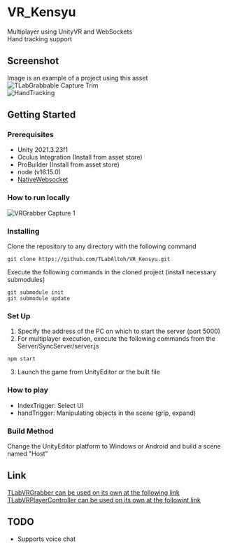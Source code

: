 # VR_Kensyu
Multiplayer using UnityVR and WebSockets  
Hand tracking support

## Screenshot
Image is an example of a project using this asset  
![TLabGrabbable Capture Trim](https://user-images.githubusercontent.com/121733943/235363804-01b50f49-674e-40d4-a11e-39ed3ced5600.gif)  
![HandTracking](https://github.com/TLabAltoh/VR_Kensyu/assets/121733943/2a9fd158-53d7-4d39-b1e7-64c7c1aecb83)


## Getting Started
### Prerequisites
- Unity 2021.3.23f1  
- Oculus Integration (Install from asset store)  
- ProBuilder (Install from asset store)  
- node (v16.15.0)
- [NativeWebsocket](https://github.com/endel/NativeWebSocket)
### How to run locally  
![VRGrabber Capture 1](https://user-images.githubusercontent.com/121733943/235403254-baff2580-169c-4595-aeab-efb95d4054e1.png)
### Installing
Clone the repository to any directory with the following command  
```
git clone https://github.com/TLabAltoh/VR_Kensyu.git
```
Execute the following commands in the cloned project (install necessary submodules)

```
git submodule init
git submodule update
```

### Set Up
1. Specify the address of the PC on which to start the server (port 5000)
2. For multiplayer execution, execute the following commands from the Server/SyncServer/server.js
```
npm start
```
3. Launch the game from UnityEditor or the built file
### How to play
- IndexTrigger: Select UI
- handTrigger: Manipulating objects in the scene (grip, expand)

### Build Method
Change the UnityEditor platform to Windows or Android and build a scene named "Host"

## Link
[TLabVRGrabber can be used on its own at the following link](https://github.com/TLabAltoh/TLabVRGrabber)  
[TLabVRPlayerController can be used on its own at the followint link](https://github.com/TLabAltoh/TLabVRPlayerController)

## TODO
- Supports voice chat

